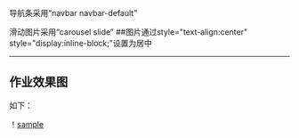 ﻿导航条采用“navbar navbar-default”

滑动图片采用“carousel slide”
##图片通过style="text-align:center" style="display:inline-block;"设置为居中

-----------------

## 作业效果图

如下：

！[sample](sample.png)
